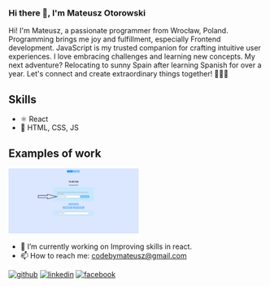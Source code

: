 ### Hi there 👋, I'm Mateusz Otorowski
Hi! I'm Mateusz, a passionate programmer from Wrocław, Poland. Programming brings me joy and fulfillment, especially Frontend development. JavaScript is my trusted companion for crafting intuitive user experiences. I love embracing challenges and learning new concepts. My next adventure? Relocating to sunny Spain after learning Spanish for over a year. Let's connect and create extraordinary things together! 🌟🤝🚀

## Skills

* ⚛️ React
* 📱 HTML, CSS, JS

## Examples of work

<img src="https://github.com/MyNameIsNotMateusz/New-Tasks-React/blob/main/public/New-Tasks-React.gif" width="256" />

- 🔭 I’m currently working on Improving skills in react. 
- 📫 How to reach me: codebymateusz@gmail.com 


[<img src='https://cdn.jsdelivr.net/npm/simple-icons@3.0.1/icons/github.svg' alt='github' height='40'>](https://github.com/https://github.com/MyNameIsNotMateusz/)  [<img src='https://cdn.jsdelivr.net/npm/simple-icons@3.0.1/icons/linkedin.svg' alt='linkedin' height='40'>](https://www.linkedin.com/in/https://www.linkedin.com/in/mateusz-otorowski-28721b278//)  [<img src='https://cdn.jsdelivr.net/npm/simple-icons@3.0.1/icons/facebook.svg' alt='facebook' height='40'>](https://www.facebook.com/https://www.facebook.com/mateusz.otorowski/)  

